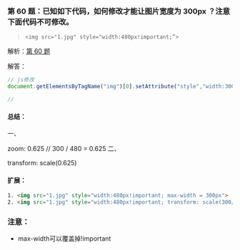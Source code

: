 ### 第 60 题：已知如下代码，如何修改才能让图片宽度为 300px ？注意下面代码不可修改。

> `<img src="1.jpg" style="width:480px!important;”>`

解析：[第 60 题](https://github.com/Advanced-Frontend/Daily-Interview-Question/issues/105)

解答：



```javascript
// js修改
document.getElementsByTagName("img")[0].setAttribute("style","width:300px!important;")

// 
```

#### 总结：

一、

zoom: 0.625 
// 300 / 480 = 0.625
二、

transform: scale(0.625)

#### 扩展：

```html
1. <img src="1.jpg" style="width:480px!important; max-width = 300px">
2. <img src="1.jpg" style="width:480px!important; transform: scale(300/480)">
```

### 注意：

- max-width可以覆盖掉!important